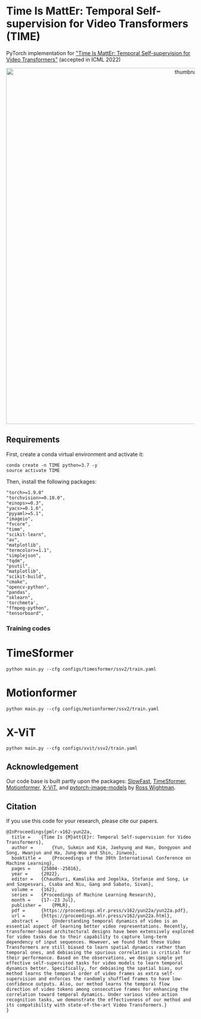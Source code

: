 # Time Is MattEr: Temporal Self-supervision for Video Transformers (TIME)

PyTorch implementation for <a href=https://proceedings.mlr.press/v162/yun22a.html>"Time Is MattEr: Temporal Self-supervision for Video Transformers"</a> (accepted in ICML 2022)

<p align="center">
<img width="950" alt="thumbnail" src="https://user-images.githubusercontent.com/34064646/178366422-f7db1073-81ef-46c3-889d-eb55046ef7f6.png">
</p>

## Requirements
First, create a conda virtual environment and activate it:
```
conda create -n TIME python=3.7 -y
source activate TIME
```
Then, install the following packages:
```
"torch>=1.9.0"
"torchvision>=0.10.0",
"einops>=0.3",
"yacs>=0.1.6",
"pyyaml>=5.1",
"imageio",
"fvcore",
"timm",
"scikit-learn",
"av",
"matplotlib",
"termcolor>=1.1",
"simplejson",
"tqdm",
"psutil",
"matplotlib",
"scikit-build",
"cmake",
"opencv-python",
"pandas",
"sklearn",
'torchmeta',
"ffmpeg-python",
"tensorboard",
```


### Training codes
# TimeSformer 
```
python main.py --cfg configs/timesformer/ssv2/train.yaml
```

# Motionformer
```
python main.py --cfg configs/motionformer/ssv2/train.yaml
```

# X-ViT
```
python main.py --cfg configs/xvit/ssv2/train.yaml
```

## Acknowledgement
Our code base is built partly upon the packages: 
<a href="https://github.com/facebookresearch/SlowFast">SlowFast</a>, <a href=https://github.com/facebookresearch/TimeSformer>TimeSformer</a>, <a href=https://github.com/facebookresearch/Motionformer>Motionformer</a>, <a href=https://github.com/1adrianb/video-transformers>X-ViT</a>, and <a href=https://github.com/rwightman/pytorch-image-models>pytorch-image-models</a> by <a href=https://github.com/rwightman>Ross Wightman</a>.

## Citation
If you use this code for your research, please cite our papers.
```
@InProceedings{pmlr-v162-yun22a,
  title = 	 {Time Is {M}att{E}r: Temporal Self-supervision for Video Transformers},
  author =       {Yun, Sukmin and Kim, Jaehyung and Han, Dongyoon and Song, Hwanjun and Ha, Jung-Woo and Shin, Jinwoo},
  booktitle = 	 {Proceedings of the 39th International Conference on Machine Learning},
  pages = 	 {25804--25816},
  year = 	 {2022},
  editor = 	 {Chaudhuri, Kamalika and Jegelka, Stefanie and Song, Le and Szepesvari, Csaba and Niu, Gang and Sabato, Sivan},
  volume = 	 {162},
  series = 	 {Proceedings of Machine Learning Research},
  month = 	 {17--23 Jul},
  publisher =    {PMLR},
  pdf = 	 {https://proceedings.mlr.press/v162/yun22a/yun22a.pdf},
  url = 	 {https://proceedings.mlr.press/v162/yun22a.html},
  abstract = 	 {Understanding temporal dynamics of video is an essential aspect of learning better video representations. Recently, transformer-based architectural designs have been extensively explored for video tasks due to their capability to capture long-term dependency of input sequences. However, we found that these Video Transformers are still biased to learn spatial dynamics rather than temporal ones, and debiasing the spurious correlation is critical for their performance. Based on the observations, we design simple yet effective self-supervised tasks for video models to learn temporal dynamics better. Specifically, for debiasing the spatial bias, our method learns the temporal order of video frames as extra self-supervision and enforces the randomly shuffled frames to have low-confidence outputs. Also, our method learns the temporal flow direction of video tokens among consecutive frames for enhancing the correlation toward temporal dynamics. Under various video action recognition tasks, we demonstrate the effectiveness of our method and its compatibility with state-of-the-art Video Transformers.}
}
```
